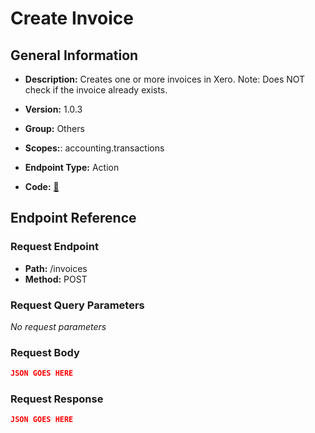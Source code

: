 # Create Invoice

## General Information

- **Description:** Creates one or more invoices in Xero.
Note: Does NOT check if the invoice already exists.

- **Version:** 1.0.3
- **Group:** Others
- **Scopes:**: accounting.transactions
- **Endpoint Type:** Action
- **Code:** [🔗](https://github.com/NangoHQ/integration-templates/tree/main/integrations/xero/actions/create-invoice.ts)

## Endpoint Reference

### Request Endpoint

- **Path:** /invoices
- **Method:** POST

### Request Query Parameters

_No request parameters_

### Request Body

```json
JSON GOES HERE
```

### Request Response

```json
JSON GOES HERE
```
